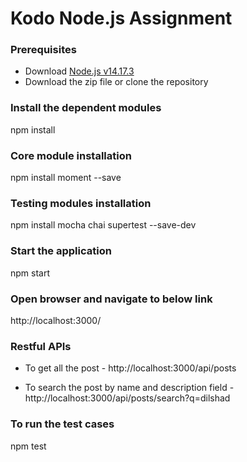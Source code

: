 # Kodo Node.js Assignment

### Prerequisites
* Download [Node.js v14.17.3](https://nodejs.org/download/release/v14.17.3/)
* Download the zip file or clone the repository

### Install the dependent modules
npm install

### Core module installation
npm install moment --save

### Testing modules installation
npm install mocha chai supertest --save-dev

### Start the application
npm start

### Open browser and navigate to below link
http://localhost:3000/


### Restful APIs

* To get all the post - 
    http://localhost:3000/api/posts

* To search the post by name and description field - 
    http://localhost:3000/api/posts/search?q=dilshad


### To run the test cases
npm test
